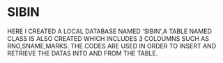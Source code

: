 # SIBIN 
HERE I CREATED A  LOCAL DATABASE NAMED 'SIBIN',A TABLE NAMED CLASS IS ALSO CREATED WHICH INCLUDES 3 COLOUMNS SUCH AS RNO,SNAME,MARKS. THE CODES ARE USED IN ORDER TO INSERT AND RETRIEVE THE DATAS INTO AND FROM THE TABLE.
